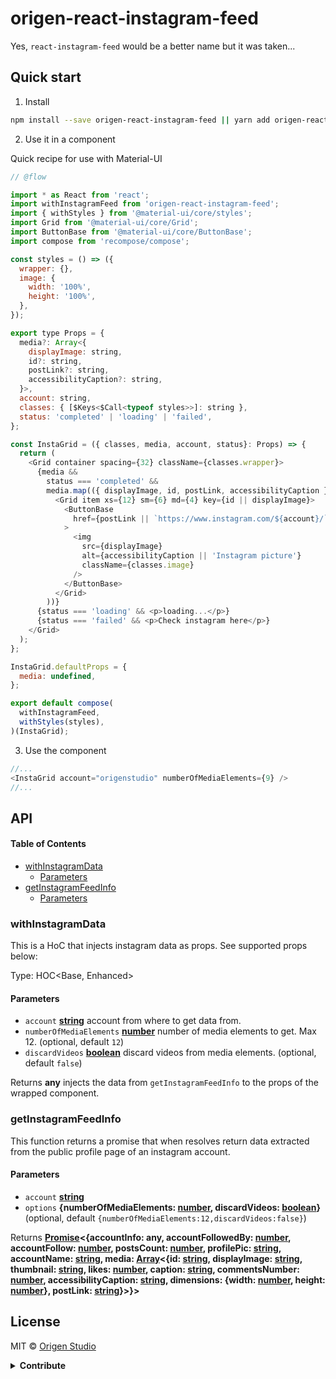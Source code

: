 # origen-react-instagram-feed

Yes, `react-instagram-feed` would be a better name but it was taken...

## Quick start

1.  Install 

```sh
npm install --save origen-react-instagram-feed || yarn add origen-react-instagram-feed
```

2.  Use it in a component

Quick recipe for use with Material-UI

```js
// @flow

import * as React from 'react';
import withInstagramFeed from 'origen-react-instagram-feed';
import { withStyles } from '@material-ui/core/styles';
import Grid from '@material-ui/core/Grid';
import ButtonBase from '@material-ui/core/ButtonBase';
import compose from 'recompose/compose';

const styles = () => ({
  wrapper: {},
  image: {
    width: '100%',
    height: '100%',
  },
});

export type Props = {
  media?: Array<{
    displayImage: string,
    id?: string,
    postLink?: string,
    accessibilityCaption?: string,
  }>,
  account: string,
  classes: { [$Keys<$Call<typeof styles>>]: string },
  status: 'completed' | 'loading' | 'failed',
};

const InstaGrid = ({ classes, media, account, status}: Props) => {
  return (
    <Grid container spacing={32} className={classes.wrapper}>
      {media &&
        status === 'completed' &&
        media.map(({ displayImage, id, postLink, accessibilityCaption }) => (
          <Grid item xs={12} sm={6} md={4} key={id || displayImage}>
            <ButtonBase
              href={postLink || `https://www.instagram.com/${account}/`}
            >
              <img
                src={displayImage}
                alt={accessibilityCaption || 'Instagram picture'}
                className={classes.image}
              />
            </ButtonBase>
          </Grid>
        ))}
      {status === 'loading' && <p>loading...</p>}
      {status === 'failed' && <p>Check instagram here</p>}
    </Grid>
  );
};

InstaGrid.defaultProps = {
  media: undefined,
};

export default compose(
  withInstagramFeed,
  withStyles(styles),
)(InstaGrid);
```

3.  Use the component

```js
//...
<InstaGrid account="origenstudio" numberOfMediaElements={9} />
//...
```

## API

<!-- Generated by documentation.js. Update this documentation by updating the source code. -->

#### Table of Contents

-   [withInstagramData](#withinstagramdata)
    -   [Parameters](#parameters)
-   [getInstagramFeedInfo](#getinstagramfeedinfo)
    -   [Parameters](#parameters-1)

### withInstagramData

This is a HoC that injects instagram data as props. See supported props below:

Type: HOC&lt;Base, Enhanced>

#### Parameters

-   `account` **[string](https://developer.mozilla.org/docs/Web/JavaScript/Reference/Global_Objects/String)** account from where to get data from.
-   `numberOfMediaElements` **[number](https://developer.mozilla.org/docs/Web/JavaScript/Reference/Global_Objects/Number)** number of media elements to get. Max 12. (optional, default `12`)
-   `discardVideos` **[boolean](https://developer.mozilla.org/docs/Web/JavaScript/Reference/Global_Objects/Boolean)** discard videos from media elements. (optional, default `false`)

Returns **any** injects the data from `getInstagramFeedInfo` to the props of the wrapped component.

### getInstagramFeedInfo

This function returns a promise that when resolves return data extracted from the public profile page of an instagram account.

#### Parameters

-   `account` **[string](https://developer.mozilla.org/docs/Web/JavaScript/Reference/Global_Objects/String)** 
-   `options` **{numberOfMediaElements: [number](https://developer.mozilla.org/docs/Web/JavaScript/Reference/Global_Objects/Number), discardVideos: [boolean](https://developer.mozilla.org/docs/Web/JavaScript/Reference/Global_Objects/Boolean)}**  (optional, default `{numberOfMediaElements:12,discardVideos:false}`)

Returns **[Promise](https://developer.mozilla.org/docs/Web/JavaScript/Reference/Global_Objects/Promise)&lt;{accountInfo: any, accountFollowedBy: [number](https://developer.mozilla.org/docs/Web/JavaScript/Reference/Global_Objects/Number), accountFollow: [number](https://developer.mozilla.org/docs/Web/JavaScript/Reference/Global_Objects/Number), postsCount: [number](https://developer.mozilla.org/docs/Web/JavaScript/Reference/Global_Objects/Number), profilePic: [string](https://developer.mozilla.org/docs/Web/JavaScript/Reference/Global_Objects/String), accountName: [string](https://developer.mozilla.org/docs/Web/JavaScript/Reference/Global_Objects/String), media: [Array](https://developer.mozilla.org/docs/Web/JavaScript/Reference/Global_Objects/Array)&lt;{id: [string](https://developer.mozilla.org/docs/Web/JavaScript/Reference/Global_Objects/String), displayImage: [string](https://developer.mozilla.org/docs/Web/JavaScript/Reference/Global_Objects/String), thumbnail: [string](https://developer.mozilla.org/docs/Web/JavaScript/Reference/Global_Objects/String), likes: [number](https://developer.mozilla.org/docs/Web/JavaScript/Reference/Global_Objects/Number), caption: [string](https://developer.mozilla.org/docs/Web/JavaScript/Reference/Global_Objects/String), commentsNumber: [number](https://developer.mozilla.org/docs/Web/JavaScript/Reference/Global_Objects/Number), accessibilityCaption: [string](https://developer.mozilla.org/docs/Web/JavaScript/Reference/Global_Objects/String), dimensions: {width: [number](https://developer.mozilla.org/docs/Web/JavaScript/Reference/Global_Objects/Number), height: [number](https://developer.mozilla.org/docs/Web/JavaScript/Reference/Global_Objects/Number)}, postLink: [string](https://developer.mozilla.org/docs/Web/JavaScript/Reference/Global_Objects/String)}>}>** 

## License

MIT © [Origen Studio](https://github.com/origenstudio)

<details><summary><strong>Contribute</strong></summary>

Package generated using [Nod](https://npmjs.org/package/generator-nod)

## Features

-   [**Babel**](https://babeljs.io/) - Write next generation JavaScript today.
-   [**Jest**](https://facebook.github.io/jest) - JavaScript testing framework used by Facebook.
-   [**ESLint**](http://eslint.org/) - Make sure you are writing a quality code.
-   [**Prettier**](https://prettier.io/) - Enforces a consistent style by parsing your code and re-printing it.
-   [**Flow**](https://flowtype.org/) - A static type checker for JavaScript used heavily within Facebook.
-   [**Travis CI**](https://travis-ci.org) - Automate tests and linting for every push or pull request.
-   [**Documentation**](http://documentation.js.org/) - A documentation system so good, you'll actually write documentation.
-   [**Conventional Changelog**](https://github.com/conventional-changelog/conventional-changelog) - Generate a changelog from git metadata.

## Commands

```sh
$ yarn test # run tests with Jest
$ yarn run coverage # run tests with coverage and open it on browser
$ yarn run lint # lint code
$ yarn run docs # generate docs
$ yarn run build # generate docs and transpile code
```

### Publish

```sh
$ yarn run version patch|minor|major
$ yarn publish
```

It'll automatically run `test`, `lint`, `docs`, `build`, generate `CHANGELOG.md`, and push commits and tags to the remote repository.

</details>
